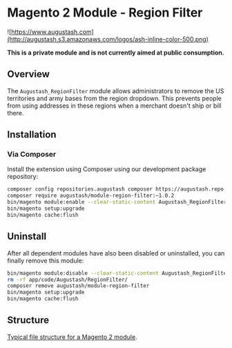 # Magento 2 Module - Region Filter

![https://www.augustash.com](http://augustash.s3.amazonaws.com/logos/ash-inline-color-500.png)

**This is a private module and is not currently aimed at public consumption.**

## Overview

The `Augustash_RegionFilter` module allows administrators to remove the US territories and army bases from the region dropdown. This prevents people from using addresses in these regions when a merchant doesn't ship or bill there.

## Installation

### Via Composer

Install the extension using Composer using our development package repository:

```bash
composer config repositories.augustash composer https://augustash.repo.repman.io
composer require augustash/module-region-filter:~1.0.2
bin/magento module:enable --clear-static-content Augustash_RegionFilter
bin/magento setup:upgrade
bin/magento cache:flush
```

## Uninstall

After all dependent modules have also been disabled or uninstalled, you can finally remove this module:

```bash
bin/magento module:disable --clear-static-content Augustash_RegionFilter
rm -rf app/code/Augustash/RegionFilter/
composer remove augustash/module-region-filter
bin/magento setup:upgrade
bin/magento cache:flush
```

## Structure

[Typical file structure for a Magento 2 module](http://devdocs.magento.com/guides/v2.4/extension-dev-guide/build/module-file-structure.html).
